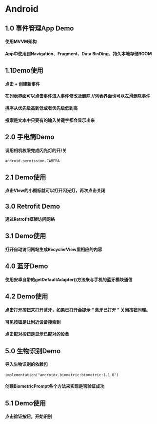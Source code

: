 # Android
## 1.0 事件管理App Demo
#### 使用MVVM架构
#### App中使用到Navigation、Fragment、Data BinDing、持久本地存储ROOM
## 1.1Demo使用
#### 点击 + 创建新事件
#### 在列表界面可以点击事件进入事件修改及删除  //列表界面也可以左滑删除事件
#### 排序从优先级高到低或者优先级低到高
#### 搜索是文本中只要有的输入关键字都会显示出来

## 2.0 手电筒Demo

#### 调用相机权限完成闪光灯的开/关

```
android.permission.CAMERA
```

## 2.1 Demo使用

#### 点击VIew的小图标就可以打开闪光灯，再次点击关闭

## 3.0 Retrofit Demo

#### 通过Retrofit框架访问网络

## 3.1 Demo使用

#### 打开自动访问网站生成RecyclerView里相应的内容

## 4.0 蓝牙Demo

#### 使用安卓自带的getDefaultAdapter()方法来与手机的蓝牙模块通信

## 4.2 Demo使用

#### 点击打开按钮来打开蓝牙，如果已打开会提示 “ 蓝牙已打开 ” 关闭按钮同理。

#### 可见按钮是让附近设备搜索到

#### 点击配对按钮是显示已配对的设备

## 5.0 生物识别Demo

#### 导入生物识别的依赖包

```
implementation("androidx.biometric:biometric:1.1.0")
```

#### 创建BiometricPrompt各个方法来实现是否验证成功

## 5.1 Demo使用

#### 点击验证按钮，开始识别

